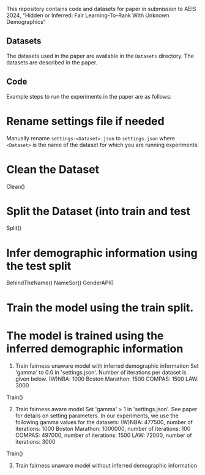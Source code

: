 This repository contains code and datasets for paper in submission to AEIS 2024, "Hidden or Inferred: Fair Learning-To-Rank With Unknown Demographics"


## Datasets
The datasets used in the paper are available in the `Datasets` directory. The datasets are described in the paper.

## Code

Example steps to run the experiments in the paper are as follows:

# Rename settings file if needed
Manually rename `settings-<Dataset>.json` to `settings.json` where `<Dataset>` is the name of the dataset for which you are
running experiments.

# Clean the Dataset
Clean()

# Split the Dataset (into train and test
Split()

# Infer demographic information using the test split
BehindTheName()
NameSor()
GenderAPI()

# Train the model using the train split. 
# The model is trained using the inferred demographic information
1. Train fairness unaware model with inferred demographic information
Set 'gamma' to 0.0 in 'settings.json'. Number of iterations per dataset is given below.
   (W)NBA: 1000
   Boston Marathon: 1500
   COMPAS: 1500
   LAW: 3000

Train()

2. Train fairness aware model
Set 'gamma' > 1 in 'settings.json'. See paper for details on setting parameters.
In our experiments, we use the following gamma values for the datasets:
   (W)NBA: 477500, number of iterations: 1000
   Boston Marathon: 1000000, number of iterations: 100
   COMPAS: 497000, number of iterations: 1500
   LAW: 72000, number of iterations: 3000

Train()

3. Train fairness unaware model without inferred demographic information